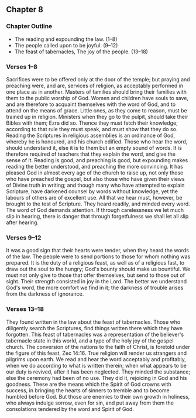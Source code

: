 ## Chapter 8

### Chapter Outline

- The reading and expounding the law. (1–8)
- The people called upon to be joyful. (9–12)
- The feast of tabernacles, The joy of the people. (13–18)

### Verses 1–8

Sacrifices were to be offered only at the door of the temple; but praying and preaching were, and are, services of religion, as acceptably performed in one place as in another. Masters of families should bring their families with them to the public worship of God. Women and children have souls to save, and are therefore to acquaint themselves with the word of God, and to attend on the means of grace. Little ones, as they come to reason, must be trained up in religion. Ministers when they go to the pulpit, should take their Bibles with them; Ezra did so. Thence they must fetch their knowledge; according to that rule they must speak, and must show that they do so. Reading the Scriptures in religious assemblies is an ordinance of God, whereby he is honoured, and his church edified. Those who hear the word, should understand it, else it is to them but an empty sound of words. It is therefore required of teachers that they explain the word, and give the sense of it. Reading is good, and preaching is good, but expounding makes reading the better understood, and preaching the more convincing. It has pleased God in almost every age of the church to raise up, not only those who have preached the gospel, but also those who have given their views of Divine truth in writing; and though many who have attempted to explain Scripture, have darkened counsel by words without knowledge, yet the labours of others are of excellent use. All that we hear must, however, be brought to the test of Scripture. They heard readily, and minded every word. The word of God demands attention. If through carelessness we let much slip in hearing, there is danger that through forgetfulness we shall let all slip after hearing.

### Verses 9–12

It was a good sign that their hearts were tender, when they heard the words of the law. The people were to send portions to those for whom nothing was prepared. It is the duty of a religious feast, as well as of a religious fast, to draw out the soul to the hungry; God's bounty should make us bountiful. We must not only give to those that offer themselves, but send to those out of sight. Their strength consisted in joy in the Lord. The better we understand God's word, the more comfort we find in it; the darkness of trouble arises from the darkness of ignorance.

### Verses 13–18

They found written in the law about the feast of tabernacles. Those who diligently search the Scriptures, find things written there which they have forgotten. This feast of tabernacles was a representation of the believer's tabernacle state in this world, and a type of the holy joy of the gospel church. The conversion of the nations to the faith of Christ, is foretold under the figure of this feast, Zec 14:16. True religion will render us strangers and pilgrims upon earth. We read and hear the word acceptably and profitably, when we do according to what is written therein; when what appears to be our duty is revived, after it has been neglected. They minded the substance; else the ceremony had been of no use. They did it, rejoicing in God and his goodness. These are the means which the Spirit of God crowns with success, in bringing the hearts of sinners to tremble and to become humbled before God. But those are enemies to their own growth in holiness, who always indulge sorrow, even for sin, and put away from them the consolations tendered by the word and Spirit of God.

